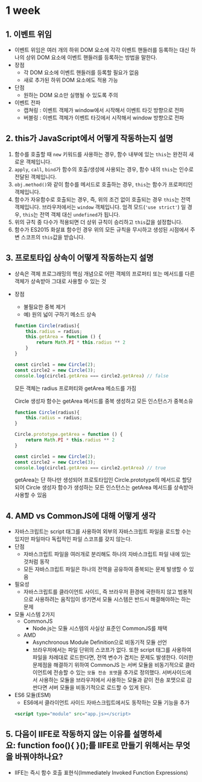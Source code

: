 # 1 week

## 1. 이벤트 위임

- 이벤트 위임은 여러 개의 하위 DOM 요소에 각각 이벤트 핸들러를 등록하는 대신 하나의 상위 DOM 요소에 이벤트 핸들러를 등록하는 방법을 말한다.
- 장점
    - 각 DOM 요소에 이벤트 핸들러를 등록할 필요가 없음
    - 새로 추가된 하위 DOM 요소에도 적용 가능
- 단점
    - 원하는 DOM 요소만 실행될 수 있도록 주의
- 이벤트 전파
    - 캡쳐링 : 이벤트 객체가 window에서 시작해서 이벤트 타깃 방향으로 전파
    - 버블링 : 이벤트 객체가 이벤트 타깃에서 시작해서 window 방향으로 전파

## 2. this가 JavaScript에서 어떻게 작동하는지 설명

1. 함수를 호출할 때 `new` 키워드를 사용하는 경우, 함수 내부에 있는 `this`는 완전히 새로운 객체입니다.
2. `apply`, `call`, `bind`가 함수의 호출/생성에 사용되는 경우, 함수 내의 `this`는 인수로 전달된 객체입니다.
3. `obj.method()`와 같이 함수를 메서드로 호출하는 경우, `this`는 함수가 프로퍼티인 객체입니다.
4. 함수가 자유함수로 호출되는 경우, 즉, 위의 조건 없이 호출되는 경우 `this`는 전역 객체입니다. 브라우저에서는 `window` 객체입니다. 엄격 모드(`'use strict'`) 일 경우, `this`는 전역 객체 대신 `undefined`가 됩니다.
5. 위의 규칙 중 다수가 적용되면 더 상위 규칙이 승리하고 `this`값을 설정합니다.
6. 함수가 ES2015 화살표 함수인 경우 위의 모든 규칙을 무시하고 생성된 시점에서 주변 스코프의 `this`값을 받습니다.

## 3. 프로토타입 상속이 어떻게 작동하는지 설명

- 상속은 객체 프로그래밍의 핵심 개념으로 어떤 객체의 프로퍼티 또는 메서드를 다른 객체가 상속받아 그대로 사용할 수 있는 것
- 장점
    - 불필요한 중복 제거
    - 예) 원의 넓이 구하기 메소드 상속
    
    ```jsx
    function Circle(radius){
    	this.radius = radius;
    	this.getArea = function () {
    		return Math.PI * this.radius ** 2
    	}
    }
    
    const circle1 = new Circle(2);
    const circle2 = new Circle(3);
    console.log(circle1.getArea === circle2.getArea) // false
    ```
    
    모든 객체는 radius 프로퍼티와 getArea 메소드를 가짐
    
    Circle 생성자 함수는 getArea 메서드를 중복 생성하고 모든 인스턴스가 중복소유
    
    ```jsx
    function Circle(radius){
    	this.radius = radius;
    }
    
    Circle.prototype.getArea = function () {
    	return Math.PI * this.radius ** 2
    }
    
    const circle1 = new Circle(2);
    const circle2 = new Circle(3);
    console.log(circle1.getArea === circle2.getArea) // true
    ```
    
    getArea는 단 하나만 생성되어 프로토타입인 Circle.prototype의 메서드로 할당되어 Circle 생성자 함수가 생성하는 모든 인스턴스는 getArea 메서드를 상속받아 사용할 수 있음


## 4. AMD vs CommonJS에 대해 어떻게 생각

- 자바스크립트는 script 태그를 사용하여 외부의 자바스크립트 파일을 로드할 수는 있지만 파일마다 독립적인 파일 스코프를 갖지 않는다.
- 단점
    - 자바스크립트 파일을 여러개로 분리해도 하나의 자바스크립트 파일 내에 있는 것처럼 동작
    - 모든 자바스크립트 파일은 하나의 전역을 공유하여 중복되는 문제 발생할 수 있음
- 필요성
    - 자바스크립트를 클라이언트 사이드, 즉 브라우저 환경에 국한하지 않고 범용적으로 사용하려는 움직임이 생기면서 모듈 시스템은 반드시 해결해야하는 하는 문제
- 모듈 시스템 2가지
    - CommonJS
        - Node.js는 모듈 시스템의 사실상 표준인 CommonJS를 채택
    - AMD
        - Asynchronous Module Definition으로 비동기적 모듈 선언
        - 브라우저에서는 파일 단위의 스코프가 없다. 또한 script 태그를 사용하여 파일을 차례대로 로드한다면, 전역 변수가 겹치는 문제도 발생한다. 이러한 문제점을 해결하기 위하여 CommonJS 는 서버 모듈을 비동기적으로 클라이언트에 전송할 수 있는 `모듈 전송 포맷`을 추가로 정의했다. 서버사이드에서 사용하는 모듈을 브라우저에서 사용하는 모듈과 같이 전송 포맷으로 감싼다면 서버 모듈을 비동기적으로 로드할 수 있게 된다.
- ES6 모듈(ESM)
    - ES6에서 클라이언트 사이드 자바스크립트에서도 동작하는 모듈 기능을 추가
    ```jsx
    <script type="module" src="app.js></script>
    ```

## 5. 다음이 IIFE로 작동하지 않는 이유를 설명하세요: function foo(){ }();를 IIFE로 만들기 위해서는 무엇을 바꿔야하나요?

- IIFE는 즉시 함수 호출 표현식(Immediately Invoked Function Expressions)

